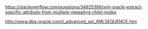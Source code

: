 https://stackoverflow.com/questions/34925399/xml-oracle-extract-specific-attribute-from-multiple-repeating-child-nodes


http://www.dba-oracle.com/t_advanced_sql_XMLSEQUENCE.htm
